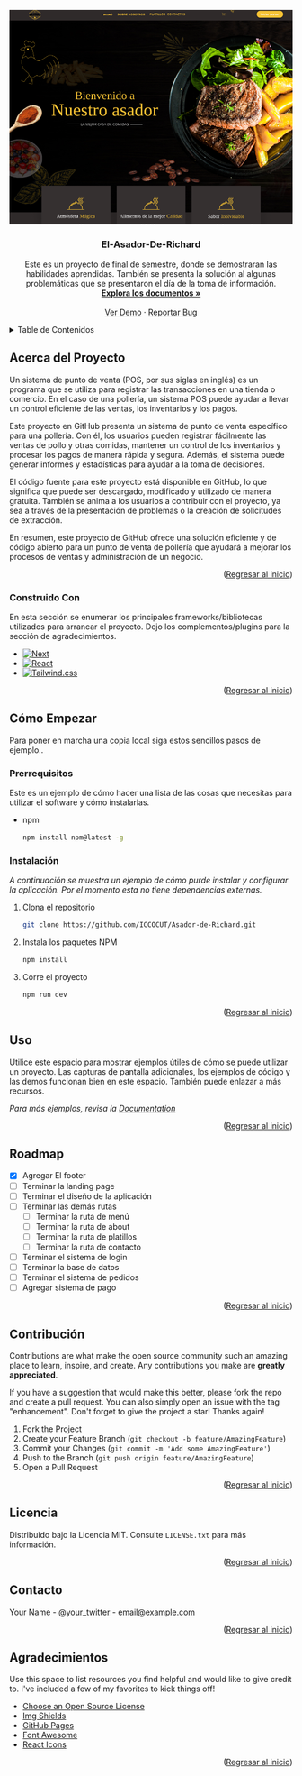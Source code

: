 <!-- Improved compatibility of back to top link: See: https://github.com/othneildrew/Best-README-Template/pull/73 -->

<!-- PROJECT LOGO -->
<br />
<div align="center">
  <a href="https://www.elasadorderichard.live/">
    <img id="readme-top" src="ProjectPreview.png" alt="Logo" >
  </a>

  <h3 name="readme-top" align="center">El-Asador-De-Richard</h3>
  <p align="center">
    Este es un proyecto de final de semestre, donde se demostraran las habilidades aprendidas. También se presenta la solución al algunas problemáticas que se presentaron el día de la toma de información.
    <br />
    <a href="https://github.com/"><strong>Explora los documentos »</strong></a>
    <br />
    <br />
    <a href="https://www.elasadorderichard.live/">Ver Demo</a>
    ·
    <a href="https://github.com/ICCOCUT/Asador-de-Richard/issues">Reportar Bug</a>
  </p>
</div>

<!-- TABLE OF CONTENTS -->
<details>
  <summary>Table de Contenidos</summary>
  <ol>
    <li>
      <a href="#acerca-del-proyecto">Acerca del Proyecto</a>
      <ul>
        <li><a href="#construido-con">Construido Con</a></li>
      </ul>
    </li>
    <li>
      <a href="#cómo-empezar">Cómo Empezar</a>
      <ul>
        <li><a href="#prerrequisitos">Prerrequisitos</a></li>
        <li><a href="#instalación">Instalación</a></li>
      </ul>
    </li>
    <li><a href="#uso">Uso</a></li>
    <li><a href="#roadmap">Roadmap</a></li>
    <li><a href="#contribución">Contribución</a></li>
    <li><a href="#licencia">Licencia</a></li>
    <li><a href="#contacto">Contacto</a></li>
    <li><a href="#agradecimientos">Agradecimientos</a></li>
  </ol>
</details>

<!-- ABOUT THE PROJECT -->

## Acerca del Proyecto

Un sistema de punto de venta (POS, por sus siglas en inglés) es un programa que se utiliza para registrar las transacciones en una tienda o comercio. En el caso de una pollería, un sistema POS puede ayudar a llevar un control eficiente de las ventas, los inventarios y los pagos.

Este proyecto en GitHub presenta un sistema de punto de venta específico para una pollería. Con él, los usuarios pueden registrar fácilmente las ventas de pollo y otras comidas, mantener un control de los inventarios y procesar los pagos de manera rápida y segura. Además, el sistema puede generar informes y estadísticas para ayudar a la toma de decisiones.

El código fuente para este proyecto está disponible en GitHub, lo que significa que puede ser descargado, modificado y utilizado de manera gratuita. También se anima a los usuarios a contribuir con el proyecto, ya sea a través de la presentación de problemas o la creación de solicitudes de extracción.

En resumen, este proyecto de GitHub ofrece una solución eficiente y de código abierto para un punto de venta de pollería que ayudará a mejorar los procesos de ventas y administración de un negocio.

<p align="right">(<a href="#readme-top">Regresar al inicio</a>)</p>

### Construido Con

En esta sección se enumerar los principales frameworks/bibliotecas utilizados para arrancar el proyecto. Dejo los complementos/plugins para la sección de agradecimientos.

- [![Next][next.js]][next-url]
- [![React][react.js]][react-url]
- [![Tailwind.css][tailwind.css]][tailwind.css]

<p align="right">(<a href="#readme-top">Regresar al inicio</a>)</p>

<!-- GETTING STARTED -->

## Cómo Empezar

Para poner en marcha una copia local siga estos sencillos pasos de ejemplo..

### Prerrequisitos

Este es un ejemplo de cómo hacer una lista de las cosas que necesitas para utilizar el software y cómo instalarlas.

- npm
  ```sh
  npm install npm@latest -g
  ```

### Instalación

_A continuación se muestra un ejemplo de cómo purde instalar y configurar la aplicación. Por el momento esta no tiene dependencias externas._

1. Clona el repositorio
   ```sh
   git clone https://github.com/ICCOCUT/Asador-de-Richard.git
   ```
2. Instala los paquetes NPM
   ```sh
   npm install
   ```
3. Corre el proyecto
   ```sh
   npm run dev
   ```

<p align="right">(<a href="#readme-top">Regresar al inicio</a>)</p>

<!-- USAGE EXAMPLES -->

## Uso

Utilice este espacio para mostrar ejemplos útiles de cómo se puede utilizar un proyecto. Las capturas de pantalla adicionales, los ejemplos de código y las demos funcionan bien en este espacio. También puede enlazar a más recursos.

_Para más ejemplos, revisa la [Documentation](https://example.com)_

<p align="right">(<a href="#readme-top">Regresar al inicio</a>)</p>

<!-- ROADMAP -->

## Roadmap

- [x] Agregar El footer
- [ ] Terminar la landing page
- [ ] Terminar el diseño de la aplicación
- [ ] Terminar las demás rutas
  - [ ] Terminar la ruta de menú
  - [ ] Terminar la ruta de about
  - [ ] Terminar la ruta de platillos
  - [ ] Terminar la ruta de contacto
- [ ] Terminar el sistema de login
- [ ] Terminar la base de datos
- [ ] Terminar el sistema de pedidos
- [ ] Agregar sistema de pago

<p align="right">(<a href="#readme-top">Regresar al inicio</a>)</p>

<!-- CONTRIBUTING -->

## Contribución

Contributions are what make the open source community such an amazing place to learn, inspire, and create. Any contributions you make are **greatly appreciated**.

If you have a suggestion that would make this better, please fork the repo and create a pull request. You can also simply open an issue with the tag "enhancement".
Don't forget to give the project a star! Thanks again!

1. Fork the Project
2. Create your Feature Branch (`git checkout -b feature/AmazingFeature`)
3. Commit your Changes (`git commit -m 'Add some AmazingFeature'`)
4. Push to the Branch (`git push origin feature/AmazingFeature`)
5. Open a Pull Request

<p align="right">(<a href="#readme-top">Regresar al inicio</a>)</p>

<!-- LICENSE -->

## Licencia

Distribuido bajo la Licencia MIT. Consulte `LICENSE.txt` para más información.

<p align="right">(<a href="#readme-top">Regresar al inicio</a>)</p>

<!-- CONTACT -->

## Contacto

Your Name - [@your_twitter](https://twitter.com/your_username) - email@example.com

<p align="right">(<a href="#readme-top">Regresar al inicio</a>)</p>

<!-- ACKNOWLEDGMENTS -->

## Agradecimientos

Use this space to list resources you find helpful and would like to give credit to. I've included a few of my favorites to kick things off!

- [Choose an Open Source License](https://choosealicense.com)
- [Img Shields](https://shields.io)
- [GitHub Pages](https://pages.github.com)
- [Font Awesome](https://fontawesome.com)
- [React Icons](https://react-icons.github.io/react-icons/search)

<p align="right">(<a href="#readme-top">Regresar al inicio</a>)</p>

<!-- MARKDOWN LINKS & IMAGES -->
<!-- https://www.markdownguide.org/basic-syntax/#reference-style-links -->

[next.js]: https://img.shields.io/badge/next.js-000000?style=for-the-badge&logo=nextdotjs&logoColor=white
[next-url]: https://nextjs.org/
[react.js]: https://img.shields.io/badge/React-20232A?style=for-the-badge&logo=react&logoColor=61DAFB
[react-url]: https://reactjs.org/
[tailwind.css]: https://img.shields.io/badge/Tailwindcss-20232A?style=for-the-badge&logo=TailwindCSS&logoColor=#06B6D4
[tailwind.css]: https://tailwindcss.com/

